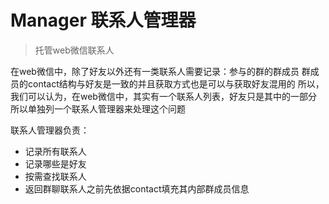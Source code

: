 # Manager 联系人管理器

> 托管web微信联系人

在web微信中，除了好友以外还有一类联系人需要记录：参与的群的群成员
群成员的contact结构与好友是一致的并且获取方式也是可以与获取好友混用的
所以，我们可以认为，在web微信中，其实有一个联系人列表，好友只是其中的一部分
所以单独列一个联系人管理器来处理这个问题

联系人管理器负责：
- 记录所有联系人
- 记录哪些是好友
- 按需查找联系人
- 返回群聊联系人之前先依据contact填充其内部群成员信息
